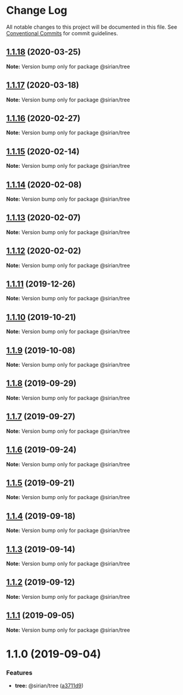 # Change Log

All notable changes to this project will be documented in this file.
See [Conventional Commits](https://conventionalcommits.org) for commit guidelines.

## [1.1.18](https://github.com/sirian/js/compare/@sirian/tree@1.1.17...@sirian/tree@1.1.18) (2020-03-25)

**Note:** Version bump only for package @sirian/tree





## [1.1.17](https://github.com/sirian/js/compare/@sirian/tree@1.1.16...@sirian/tree@1.1.17) (2020-03-18)

**Note:** Version bump only for package @sirian/tree





## [1.1.16](https://github.com/sirian/js/compare/@sirian/tree@1.1.15...@sirian/tree@1.1.16) (2020-02-27)

**Note:** Version bump only for package @sirian/tree





## [1.1.15](https://github.com/sirian/js/compare/@sirian/tree@1.1.14...@sirian/tree@1.1.15) (2020-02-14)

**Note:** Version bump only for package @sirian/tree





## [1.1.14](https://github.com/sirian/js/compare/@sirian/tree@1.1.13...@sirian/tree@1.1.14) (2020-02-08)

**Note:** Version bump only for package @sirian/tree





## [1.1.13](https://github.com/sirian/js/compare/@sirian/tree@1.1.12...@sirian/tree@1.1.13) (2020-02-07)

**Note:** Version bump only for package @sirian/tree





## [1.1.12](https://github.com/sirian/js/compare/@sirian/tree@1.1.11...@sirian/tree@1.1.12) (2020-02-02)

**Note:** Version bump only for package @sirian/tree





## [1.1.11](https://github.com/sirian/js/compare/@sirian/tree@1.1.10...@sirian/tree@1.1.11) (2019-12-26)

**Note:** Version bump only for package @sirian/tree





## [1.1.10](https://github.com/sirian/js/compare/@sirian/tree@1.1.9...@sirian/tree@1.1.10) (2019-10-21)

**Note:** Version bump only for package @sirian/tree





## [1.1.9](https://github.com/sirian/js/compare/@sirian/tree@1.1.8...@sirian/tree@1.1.9) (2019-10-08)

**Note:** Version bump only for package @sirian/tree





## [1.1.8](https://github.com/sirian/js/compare/@sirian/tree@1.1.7...@sirian/tree@1.1.8) (2019-09-29)

**Note:** Version bump only for package @sirian/tree





## [1.1.7](https://github.com/sirian/js/compare/@sirian/tree@1.1.6...@sirian/tree@1.1.7) (2019-09-27)

**Note:** Version bump only for package @sirian/tree





## [1.1.6](https://github.com/sirian/js/compare/@sirian/tree@1.1.5...@sirian/tree@1.1.6) (2019-09-24)

**Note:** Version bump only for package @sirian/tree





## [1.1.5](https://github.com/sirian/js/compare/@sirian/tree@1.1.4...@sirian/tree@1.1.5) (2019-09-21)

**Note:** Version bump only for package @sirian/tree





## [1.1.4](https://github.com/sirian/js/compare/@sirian/tree@1.1.3...@sirian/tree@1.1.4) (2019-09-18)

**Note:** Version bump only for package @sirian/tree





## [1.1.3](https://github.com/sirian/js/compare/@sirian/tree@1.1.2...@sirian/tree@1.1.3) (2019-09-14)

**Note:** Version bump only for package @sirian/tree





## [1.1.2](https://github.com/sirian/js/compare/@sirian/tree@1.1.1...@sirian/tree@1.1.2) (2019-09-12)

**Note:** Version bump only for package @sirian/tree





## [1.1.1](https://github.com/sirian/js/compare/@sirian/tree@1.1.0...@sirian/tree@1.1.1) (2019-09-05)

**Note:** Version bump only for package @sirian/tree





# 1.1.0 (2019-09-04)


### Features

* **tree:** @sirian/tree ([a3711d9](https://github.com/sirian/js/commit/a3711d9))
